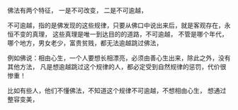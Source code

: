 佛法有两个特征，
一是不可改变，
二是不可逾越，

不可逾越，指的是佛发现的这些规律，只要从佛口中说出来后，就是客观存在，永恒不变的真理，
这些真理是唯一到达目的的道路，不可逾越，
不管是哪个年代，哪个地方，男女老少，富贵贫贱，都无法逾越跳过佛法，

例如佛说：相由心生，一个人要想长相漂亮，必须由善心生出来，除此之外，没有其他方法，
凡是想逾越跳过这个规律的人，都必定受到自然规律的惩罚，代价很惨重！

比如有些人，他们不懂佛法，不知道这个规律不可逾越，不想相由心生，
想通过整容变美，